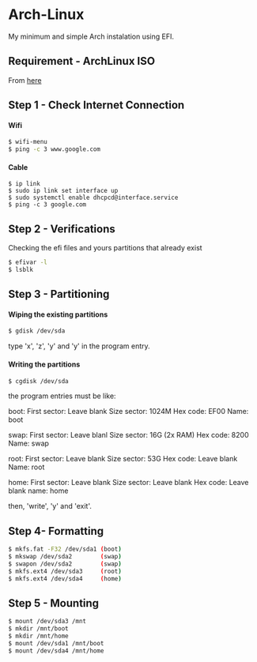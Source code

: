 # Arch-Linux
My minimum and simple Arch instalation using EFI.

## Requirement - ArchLinux ISO
From [here](https://www.archlinux.org/download/)

## Step 1 - Check Internet Connection
#### Wifi
```sh
$ wifi-menu
$ ping -c 3 www.google.com
```
#### Cable
```
$ ip link
$ sudo ip link set interface up
$ sudo systemctl enable dhcpcd@interface.service
$ ping -c 3 google.com
```
## Step 2 - Verifications
Checking the efi files and yours partitions that already exist
```sh
$ efivar -l
$ lsblk
```

## Step 3 - Partitioning
#### Wiping the existing partitions
```sh
$ gdisk /dev/sda
```
type 'x', 'z', 'y' and 'y' in the program entry.

#### Writing the partitions
```sh
$ cgdisk /dev/sda
```
the program entries must be like:

boot:	First sector: Leave blank
		  Size sector:  1024M
		  Hex code:     EF00
		  Name:         boot

swap:	First sector: Leave blanl
		  Size sector:  16G (2x RAM)
		  Hex code:     8200
		  Name:         swap

root:	First sector: Leave blank
	  	Size sector:  53G
	  	Hex code:     Leave blank
	  	Name:         root

home:	First sector: Leave blank
  		Size sector:  Leave blank
	  	Hex code:     Leave blank
		  name:         home

then, 'write', 'y' and 'exit'.

## Step 4- Formatting
```sh
$ mkfs.fat -F32 /dev/sda1 (boot)
$ mkswap /dev/sda2        (swap)
$ swapon /dev/sda2        (swap)
$ mkfs.ext4 /dev/sda3     (root)
$ mkfs.ext4 /dev/sda4     (home)
```

## Step 5 - Mounting
```sh
$ mount /dev/sda3 /mnt
$ mkdir /mnt/boot
$ mkdir /mnt/home
$ mount /dev/sda1 /mnt/boot
$ mount /dev/sda4 /mnt/home
```
